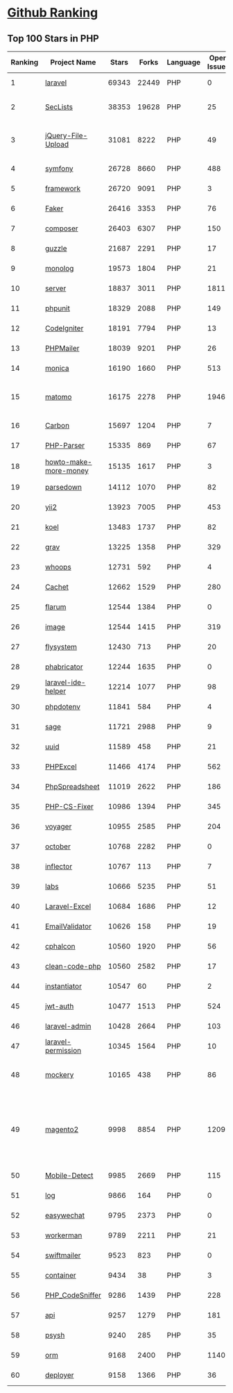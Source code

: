 [Github Ranking](../README.md)
==========

## Top 100 Stars in PHP

| Ranking | Project Name | Stars | Forks | Language | Open Issues | Description | Last Commit |
| ------- | ------------ | ----- | ----- | -------- | ----------- | ----------- | ----------- |
| 1 | [laravel](https://github.com/laravel/laravel) | 69343 | 22449 | PHP | 0 | Laravel is a web application framework with expressive, elegant syntax. We’ve already laid the foundation for your next big idea — freeing you to create without sweating the small things. | 2022-04-12T15:23:51Z |
| 2 | [SecLists](https://github.com/danielmiessler/SecLists) | 38353 | 19628 | PHP | 25 | SecLists is the security tester's companion. It's a collection of multiple types of lists used during security assessments, collected in one place. List types include usernames, passwords, URLs, sensitive data patterns, fuzzing payloads, web shells, and many more. | 2022-04-10T08:11:48Z |
| 3 | [jQuery-File-Upload](https://github.com/blueimp/jQuery-File-Upload) | 31081 | 8222 | PHP | 49 | File Upload widget with multiple file selection, drag&drop support, progress bar, validation and preview images, audio and video for jQuery. Supports cross-domain, chunked and resumable file uploads. Works with any server-side platform (Google App Engine, PHP, Python, Ruby on Rails, Java, etc.) that supports standard HTML form file uploads. | 2021-09-30T11:44:03Z |
| 4 | [symfony](https://github.com/symfony/symfony) | 26728 | 8660 | PHP | 488 | The Symfony PHP framework | 2022-04-12T19:07:01Z |
| 5 | [framework](https://github.com/laravel/framework) | 26720 | 9091 | PHP | 3 | The Laravel Framework. | 2022-04-12T19:53:55Z |
| 6 | [Faker](https://github.com/fzaninotto/Faker) | 26416 | 3353 | PHP | 76 | Faker is a PHP library that generates fake data for you | 2021-12-10T09:58:56Z |
| 7 | [composer](https://github.com/composer/composer) | 26403 | 6307 | PHP | 150 | Dependency Manager for PHP | 2022-04-12T20:37:39Z |
| 8 | [guzzle](https://github.com/guzzle/guzzle) | 21687 | 2291 | PHP | 17 | Guzzle, an extensible PHP HTTP client | 2022-04-05T15:05:22Z |
| 9 | [monolog](https://github.com/Seldaek/monolog) | 19573 | 1804 | PHP | 21 | Sends your logs to files, sockets, inboxes, databases and various web services | 2022-04-08T15:44:18Z |
| 10 | [server](https://github.com/nextcloud/server) | 18837 | 3011 | PHP | 1811 | ☁️ Nextcloud server, a safe home for all your data | 2022-04-13T02:28:59Z |
| 11 | [phpunit](https://github.com/sebastianbergmann/phpunit) | 18329 | 2088 | PHP | 149 | The PHP Unit Testing framework. | 2022-04-11T14:15:39Z |
| 12 | [CodeIgniter](https://github.com/bcit-ci/CodeIgniter) | 18191 | 7794 | PHP | 13 | Open Source PHP Framework (originally from EllisLab) | 2022-04-12T14:33:46Z |
| 13 | [PHPMailer](https://github.com/PHPMailer/PHPMailer) | 18039 | 9201 | PHP | 26 | The classic email sending library for PHP | 2022-04-12T08:07:07Z |
| 14 | [monica](https://github.com/monicahq/monica) | 16190 | 1660 | PHP | 513 | Personal CRM. Remember everything about your friends, family and business relationships. | 2022-04-11T11:03:59Z |
| 15 | [matomo](https://github.com/matomo-org/matomo) | 16175 | 2278 | PHP | 1946 | Liberating Web Analytics. Star us on Github? +1. Matomo is the leading open alternative to Google Analytics that gives you full control over your data. Matomo lets you easily collect data from websites & apps and visualise this data and extract insights. Privacy is built-in. We love Pull Requests!  | 2022-04-13T01:38:19Z |
| 16 | [Carbon](https://github.com/briannesbitt/Carbon) | 15697 | 1204 | PHP | 7 | A simple PHP API extension for DateTime. | 2022-04-09T09:41:32Z |
| 17 | [PHP-Parser](https://github.com/nikic/PHP-Parser) | 15335 | 869 | PHP | 67 | A PHP parser written in PHP | 2022-02-28T06:14:07Z |
| 18 | [howto-make-more-money](https://github.com/easychen/howto-make-more-money) | 15135 | 1617 | PHP | 3 | 程序员如何优雅的挣零花钱，2.0版，升级为小书了。Most of this not work outside China , so no English translate | 2020-10-17T06:11:58Z |
| 19 | [parsedown](https://github.com/erusev/parsedown) | 14112 | 1070 | PHP | 82 | Better Markdown Parser in PHP | 2022-01-16T02:13:28Z |
| 20 | [yii2](https://github.com/yiisoft/yii2) | 13923 | 7005 | PHP | 453 | Yii 2: The Fast, Secure and Professional PHP Framework | 2022-04-12T13:16:09Z |
| 21 | [koel](https://github.com/koel/koel) | 13483 | 1737 | PHP | 82 | 🐦 A personal music streaming server that works. | 2022-03-29T22:18:36Z |
| 22 | [grav](https://github.com/getgrav/grav) | 13225 | 1358 | PHP | 329 | Modern, Crazy Fast, Ridiculously Easy and Amazingly Powerful Flat-File CMS powered by PHP, Markdown, Twig, and Symfony | 2022-04-12T11:17:06Z |
| 23 | [whoops](https://github.com/filp/whoops) | 12731 | 592 | PHP | 4 | PHP errors for cool kids  | 2022-02-12T15:49:02Z |
| 24 | [Cachet](https://github.com/CachetHQ/Cachet) | 12662 | 1529 | PHP | 280 | 📛 An open source status page system for everyone. | 2022-04-09T01:12:46Z |
| 25 | [flarum](https://github.com/flarum/flarum) | 12544 | 1384 | PHP | 0 | Simple forum software for building great communities. | 2022-03-12T12:47:32Z |
| 26 | [image](https://github.com/Intervention/image) | 12544 | 1415 | PHP | 319 | PHP Image Manipulation | 2022-04-03T20:34:36Z |
| 27 | [flysystem](https://github.com/thephpleague/flysystem) | 12430 | 713 | PHP | 20 | Abstraction for local and remote filesystems | 2022-04-11T20:41:03Z |
| 28 | [phabricator](https://github.com/phacility/phabricator) | 12244 | 1635 | PHP | 0 | Effective June 1, 2021: Phabricator is no longer actively maintained. | 2021-12-18T19:11:17Z |
| 29 | [laravel-ide-helper](https://github.com/barryvdh/laravel-ide-helper) | 12214 | 1077 | PHP | 98 | Laravel IDE Helper | 2022-04-08T10:52:21Z |
| 30 | [phpdotenv](https://github.com/vlucas/phpdotenv) | 11841 | 584 | PHP | 4 | Loads environment variables from `.env` to `getenv()`, `$_ENV` and `$_SERVER` automagically. | 2021-12-17T00:42:26Z |
| 31 | [sage](https://github.com/roots/sage) | 11721 | 2988 | PHP | 9 | WordPress starter theme with Laravel Blade components and templates, Tailwind CSS, and a modern development workflow | 2022-04-07T04:24:05Z |
| 32 | [uuid](https://github.com/ramsey/uuid) | 11589 | 458 | PHP | 21 | A PHP library for generating universally unique identifiers (UUIDs). | 2022-04-01T22:53:47Z |
| 33 | [PHPExcel](https://github.com/PHPOffice/PHPExcel) | 11466 | 4174 | PHP | 562 | ARCHIVED | 2019-01-02T01:38:48Z |
| 34 | [PhpSpreadsheet](https://github.com/PHPOffice/PhpSpreadsheet) | 11019 | 2622 | PHP | 186 | A pure PHP library for reading and writing spreadsheet files | 2022-04-12T17:53:45Z |
| 35 | [PHP-CS-Fixer](https://github.com/FriendsOfPHP/PHP-CS-Fixer) | 10986 | 1394 | PHP | 345 | A tool to automatically fix PHP Coding Standards issues | 2022-04-12T02:02:18Z |
| 36 | [voyager](https://github.com/the-control-group/voyager) | 10955 | 2585 | PHP | 204 | Voyager - The Missing Laravel Admin | 2022-04-12T11:14:35Z |
| 37 | [october](https://github.com/octobercms/october) | 10768 | 2282 | PHP | 0 | Self-hosted CMS platform based on the Laravel PHP Framework. | 2022-04-06T02:55:29Z |
| 38 | [inflector](https://github.com/doctrine/inflector) | 10767 | 113 | PHP | 7 | Doctrine Inflector is a small library that can perform string manipulations with regard to uppercase/lowercase and singular/plural forms of words. | 2022-04-12T16:44:21Z |
| 39 | [labs](https://github.com/docker/labs) | 10666 | 5235 | PHP | 51 | This is a collection of tutorials for learning how to use Docker with various tools. Contributions welcome. | 2022-03-31T20:20:08Z |
| 40 | [Laravel-Excel](https://github.com/SpartnerNL/Laravel-Excel) | 10684 | 1686 | PHP | 12 | 🚀 Supercharged Excel exports and imports in Laravel | 2022-03-24T16:00:45Z |
| 41 | [EmailValidator](https://github.com/egulias/EmailValidator) | 10626 | 158 | PHP | 19 | PHP Email address validator | 2022-04-02T17:51:20Z |
| 42 | [cphalcon](https://github.com/phalcon/cphalcon) | 10560 | 1920 | PHP | 56 | High performance, full-stack PHP framework delivered as a C extension. | 2022-04-13T00:02:32Z |
| 43 | [clean-code-php](https://github.com/jupeter/clean-code-php) | 10560 | 2582 | PHP | 17 | :bathtub: Clean Code concepts adapted for PHP | 2022-02-11T09:44:59Z |
| 44 | [instantiator](https://github.com/doctrine/instantiator) | 10547 | 60 | PHP | 2 | None | 2022-03-03T09:27:56Z |
| 45 | [jwt-auth](https://github.com/tymondesigns/jwt-auth) | 10477 | 1513 | PHP | 524 | 🔐 JSON Web Token Authentication for Laravel & Lumen | 2022-04-12T10:12:34Z |
| 46 | [laravel-admin](https://github.com/z-song/laravel-admin) | 10428 | 2664 | PHP | 103 | Build a full-featured administrative interface in ten minutes | 2022-04-12T10:43:41Z |
| 47 | [laravel-permission](https://github.com/spatie/laravel-permission) | 10345 | 1564 | PHP | 10 | Associate users with roles and permissions | 2022-04-05T14:51:16Z |
| 48 | [mockery](https://github.com/mockery/mockery) | 10165 | 438 | PHP | 86 | Mockery is a simple yet flexible PHP mock object framework for use in unit testing with PHPUnit, PHPSpec or any other testing framework. Its core goal is to offer a test double framework with a succinct API capable of clearly defining all possible object operations and interactions using a human readable Domain Specific Language (DSL). | 2022-04-12T11:04:55Z |
| 49 | [magento2](https://github.com/magento/magento2) | 9998 | 8854 | PHP | 1209 | All Submissions you make to Magento Inc. ("Magento") through GitHub are subject to the following terms and conditions: (1) You grant Magento a perpetual, worldwide, non-exclusive, no charge, royalty free, irrevocable license under your applicable copyrights and patents to reproduce, prepare derivative works of, display, publically perform, sublicense and distribute any feedback, ideas, code, or other information (“Submission") you submit through GitHub. (2) Your Submission is an original work of authorship and you are the owner or are legally entitled to grant the license stated above. (3) You agree to the Contributor License Agreement found here:  https://github.com/magento/magento2/blob/master/CONTRIBUTOR_LICENSE_AGREEMENT.html | 2022-04-12T19:45:36Z |
| 50 | [Mobile-Detect](https://github.com/serbanghita/Mobile-Detect) | 9985 | 2669 | PHP | 115 | Mobile_Detect is a lightweight PHP class for detecting mobile devices (including tablets). It uses the User-Agent string combined with specific HTTP headers to detect the mobile environment. | 2022-04-04T21:27:27Z |
| 51 | [log](https://github.com/php-fig/log) | 9866 | 164 | PHP | 0 | None | 2021-07-14T16:46:26Z |
| 52 | [easywechat](https://github.com/w7corp/easywechat) | 9795 | 2373 | PHP | 0 | 📦 一个 PHP 微信 SDK | 2022-04-10T13:50:23Z |
| 53 | [workerman](https://github.com/walkor/workerman) | 9789 | 2211 | PHP | 21 | An asynchronous event driven PHP socket framework. Supports HTTP, Websocket, SSL and other custom protocols. PHP>=5.3. | 2022-04-12T03:26:52Z |
| 54 | [swiftmailer](https://github.com/swiftmailer/swiftmailer) | 9523 | 823 | PHP | 0 | Comprehensive mailing tools for PHP | 2021-10-25T07:19:17Z |
| 55 | [container](https://github.com/php-fig/container) | 9434 | 38 | PHP | 3 | None | 2021-11-05T16:53:50Z |
| 56 | [PHP_CodeSniffer](https://github.com/squizlabs/PHP_CodeSniffer) | 9286 | 1439 | PHP | 228 | PHP_CodeSniffer tokenizes PHP files and detects violations of a defined set of coding standards. | 2022-04-10T17:35:11Z |
| 57 | [api](https://github.com/dingo/api) | 9257 | 1279 | PHP | 181 | A RESTful API package for the Laravel and Lumen frameworks. | 2022-02-05T14:26:30Z |
| 58 | [psysh](https://github.com/bobthecow/psysh) | 9240 | 285 | PHP | 35 | A REPL for PHP | 2022-04-03T17:42:44Z |
| 59 | [orm](https://github.com/doctrine/orm) | 9168 | 2400 | PHP | 1140 | Doctrine Object Relational Mapper (ORM) | 2022-04-12T21:40:13Z |
| 60 | [deployer](https://github.com/deployphp/deployer) | 9158 | 1366 | PHP | 36 | A deployment tool written in PHP with support for popular frameworks out of the box | 2022-04-12T22:44:14Z |


